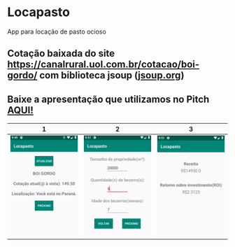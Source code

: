 # Locapasto
App para locação de pasto ocioso

## Cotação baixada do site https://canalrural.uol.com.br/cotacao/boi-gordo/ com biblioteca jsoup ([jsoup.org](jsoup.org))

## Baixe a apresentação que utilizamos no Pitch [AQUI!](https://github.com/vinithedev/gado-king/raw/master/locapasto.pptx)

  1                        |  2             		       |  3
:-------------------------:|:-------------------------:|:-------------------------:
![](images/sample001.png)  |  ![](images/sample002.png)|  ![](images/sample003.png)
